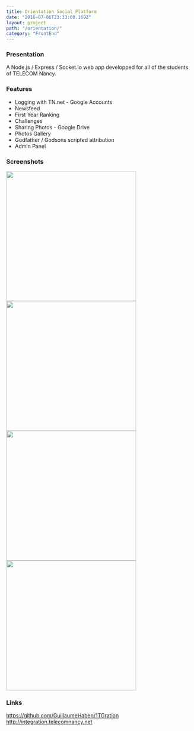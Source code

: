 ```yaml
---
title: Orientation Social Platform
date: "2016-07-06T23:33:00.169Z"
layout: project
path: "/orientation/"
category: "FrontEnd"
---
```

### Presentation
A Node.js / Express / Socket<span>.</span>io web app developped for all of the students of TELECOM Nancy.

### Features
* Logging with TN<span>.</span>net - Google Accounts
* Newsfeed
* First Year Ranking
* Challenges
* Sharing Photos - Google Drive
* Photos Gallery
* Godfather / Godsons scripted attribution
* Admin Panel

### Screenshots
<a href="/static/img/orientation_01.png" target="_blank"><img src="/static/img/orientation_01.png" width="350px" /></a><br />
<a href="/static/img/orientation_02.png" target="_blank"><img src="/static/img/orientation_02.png" width="350px" /></a><br />
<a href="/static/img/orientation_03.png" target="_blank"><img src="/static/img/orientation_03.png" width="350px" /></a><br />
<a href="/static/img/orientation_04.png" target="_blank"><img src="/static/img/orientation_04.png" width="350px" /></a>

### Links
<a href="https://github.com/GuillaumeHaben/1TGration" target="_blank">https://github.com/GuillaumeHaben/1TGration</a>
<a href="http://integration.telecomnancy.net" target="_blank">http://integration.telecomnancy.net</a>
